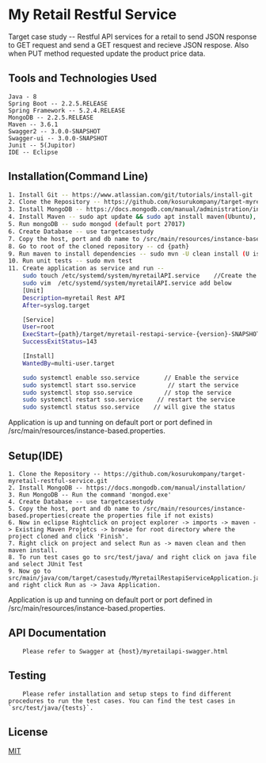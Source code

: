 # My Retail Restful Service

Target case study -- Restful API services for a retail to send JSON response to GET request and send a GET resquest and recieve JSON respose. Also when PUT method requested update the product price data.

## Tools and Technologies Used

```
Java - 8
Spring Boot -- 2.2.5.RELEASE
Spring Framework -- 5.2.4.RELEASE
MongoDB -- 2.2.5.RELEASE
Maven -- 3.6.1
Swagger2 -- 3.0.0-SNAPSHOT
Swagger-ui -- 3.0.0-SNAPSHOT
Junit -- 5(Jupitor)
IDE -- Eclipse

```

## Installation(Command Line)

```bash
1. Install Git -- https://www.atlassian.com/git/tutorials/install-git
2. Clone the Repository -- https://github.com/kosurukompany/target-myretail-restful-service.git
3. Install MongoDB -- https://docs.mongodb.com/manual/administration/install-on-linux/
4. Install Maven -- sudo apt update && sudo apt install maven(Ubuntu), sudo yum install maven (CentOS 7) for more options check -- http://maven.apache.org/install.html
5. Run mongoDB -- sudo mongod (default port 27017)
6. Create Database -- use targetcasestudy
7. Copy the host, port and db name to /src/main/resources/instance-based.properties
8. Go to root of the cloned repository -- cd {path}
9. Run maven to install dependencies -- sudo mvn -U clean install (U is for Snapshots to be updated)
10. Run unit tests -- sudo mvn test
11. Create application as service and run -- 
	sudo touch /etc/systemd/system/myretailAPI.service    //Create the service file
	sudo vim  /etc/systemd/system/myretailAPI.service add below
	[Unit]
	Description=myretail Rest API
	After=syslog.target

	[Service]
	User=root
	ExecStart={path}/target/myretail-restapi-service-{version}-SNAPSHOT.jar   // this will be location of jar file in the project
	SuccessExitStatus=143

	[Install]
	WantedBy=multi-user.target

	sudo systemctl enable sso.service       // Enable the service
	sudo systemctl start sso.service         // start the service
	sudo systemctl stop sso.service         // stop the service
	sudo systemctl restart sso.service    // restart the service
	sudo systemctl status sso.service    // will give the status 

```
Application is up and tunning on default port or port defined in /src/main/resources/instance-based.properties.

## Setup(IDE)
```
1. Clone the Repository -- https://github.com/kosurukompany/target-myretail-restful-service.git
2. Install MongoDB -- https://docs.mongodb.com/manual/installation/
3. Run MongoDB -- Run the command 'mongod.exe'
4. Create Database -- use targetcasestudy
5. Copy the host, port and db name to /src/main/resources/instance-based.properties(create the properties file if not exists)
6. Now in eclipse Rightclick on project explorer -> imports -> maven - > Existing Maven Projetcs -> browse for root directory where the project cloned and click 'Finish'.
7. Right click on project and select Run as -> maven clean and then maven install.
8. To run test cases go to src/test/java/ and right click on java file and select JUnit Test
9. Now go to src/main/java/com/target/casestudy/MyretailRestapiServiceApplication.java and right click Run as -> Java Application.
```
Application is up and tunning on default port or port defined in /src/main/resources/instance-based.properties.

## API Documentation
```
	Please refer to Swagger at {host}/myretailapi-swagger.html
```
## Testing
```
	Please refer installation and setup steps to find different procedures to run the test cases. You can find the test cases in `src/test/java/{tests}`.
```

## License
[MIT](https://github.com/kosurukompany/target-myretail-restful-service/blob/master/LICENSE)

